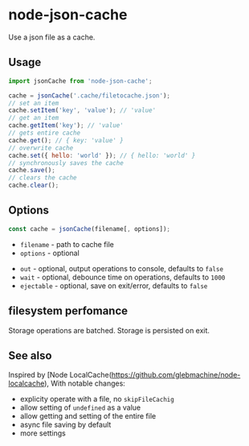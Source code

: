 # node-json-cache

Use a json file as a cache.

## Usage

```js
import jsonCache from 'node-json-cache';

cache = jsonCache('.cache/filetocache.json');
// set an item
cache.setItem('key', 'value'); // 'value'
// get an item
cache.getItem('key'); // 'value'
// gets entire cache
cache.get(); // { key: 'value' }
// overwrite cache
cache.set({ hello: 'world' }); // { hello: 'world' }
// synchronously saves the cache
cache.save();
// clears the cache
cache.clear();
```

## Options

```js
const cache = jsonCache(filename[, options]);
```
- `filename` - path to cache file
- `options` - optional
* `out` - optional, output operations to console, defaults to `false`
* `wait` - optional, debounce time on operations, defaults to `1000`
* `ejectable` - optional, save on exit/error, defaults to `false`

## filesystem perfomance
Storage operations are batched. Storage is persisted on exit.

## See also

Inspired by [Node LocalCache(https://github.com/glebmachine/node-localcache), With notable changes:
* explicity operate with a file, no `skipFileCachig`
* allow setting of `undefined` as a value
* allow getting and setting of the entire file
* async file saving by default
* more settings